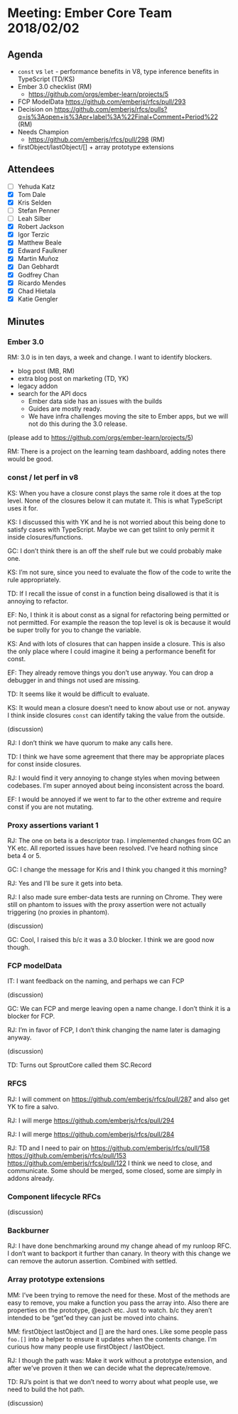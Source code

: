 # Meeting: Ember Core Team 2018/02/02

## Agenda

- `const` vs `let` - performance benefits in V8, type inference benefits in TypeScript (TD/KS)
- Ember 3.0 checklist (RM)
  - https://github.com/orgs/ember-learn/projects/5
- FCP ModelData https://github.com/emberjs/rfcs/pull/293
- Decision on https://github.com/emberjs/rfcs/pulls?q=is%3Aopen+is%3Apr+label%3A%22Final+Comment+Period%22 (RM)
- Needs Champion
  - https://github.com/emberjs/rfcs/pull/298 (RM)
- firstObject/lastObject/[] + array prototype extensions

## Attendees

- [ ] Yehuda Katz
- [x] Tom Dale
- [x] Kris Selden
- [ ] Stefan Penner
- [ ] Leah Silber
- [x] Robert Jackson
- [x] Igor Terzic
- [x] Matthew Beale
- [x] Edward Faulkner
- [x] Martin Muñoz
- [x] Dan Gebhardt
- [x] Godfrey Chan
- [x] Ricardo Mendes
- [x] Chad Hietala
- [x] Katie Gengler

## Minutes

### Ember 3.0

RM: 3.0 is in ten days, a week and change. I want to identify blockers.

- blog post (MB, RM)
- extra blog post on marketing (TD, YK)
- legacy addon
- search for the API docs
  - Ember data side has an issues with the builds
  - Guides are mostly ready.
  - We have infra challenges moving the site to Ember apps, but we will not do this during the 3.0 release.

(please add to https://github.com/orgs/ember-learn/projects/5)

RM: There is a project on the learning team dashboard, adding notes there would be good.

### const / let perf in v8

KS: When you have a closure const plays the same role it does at the top level. None of the closures below it can mutate it. This is what TypeScript uses it for.

KS: I discussed this with YK and he is not worried about this being done to satisfy cases with TypeScript. Maybe we can get tslint to only permit it inside closures/functions.

GC: I don’t think there is an off the shelf rule but we could probably make one.

KS: I’m not sure, since you need to evaluate the flow of the code to write the rule appropriately.

TD: If I recall the issue of const in a function being disallowed is that it is annoying to refactor.

EF: No, I think it is about const as a signal for refactoring being permitted or not permitted. For example the reason the top level is ok is because it would be super trolly for you to change the variable.

KS: And with lots of closures that can happen inside a closure. This is also the only place where I could imagine it being a performance benefit for const.

EF: They already remove things you don’t use anyway. You can drop a debugger in and things not used are missing.

TD: It seems like it would be difficult to evaluate.

KS: It would mean a closure doesn’t need to know about use or not. anyway I think inside closures `const`  can identify taking the value from the outside.

(discussion)

RJ: I don’t think we have quorum to make any calls here.

TD: I think we have some agreement that there may be appropriate places for const inside closures.

RJ: I would find it very annoying to change styles when moving between codebases. I’m super annoyed about being inconsistent across the board.

EF: I would be annoyed if we went to far to the other extreme and require const if you are not mutating.

### Proxy assertions variant 1

RJ: The one on beta is a descriptor trap. I implemented changes from GC an YK etc. All reported issues have been resolved. I’ve heard nothing since beta 4 or 5.

GC: I change the message for Kris and I think you changed it this morning?

RJ: Yes and I’ll be sure it gets into beta.

RJ: I also made sure ember-data tests are running on Chrome. They were still on phantom to issues with the proxy assertion were not actually triggering (no proxies in phantom).

(discussion)

GC: Cool, I raised this b/c it was a 3.0 blocker. I think we are good now though.

### FCP modelData

IT:  I want feedback on the naming, and perhaps we can FCP

(discussion)

GC: We can FCP and merge leaving open a name change. I don’t think it is a blocker for FCP.

RJ: I’m in favor of FCP, I don’t think changing the name later is damaging anyway.

(discussion)

TD: Turns out SproutCore called them SC.Record

### RFCS

RJ: I will comment on https://github.com/emberjs/rfcs/pull/287 and also get YK to fire a salvo.

RJ: I will merge https://github.com/emberjs/rfcs/pull/294

RJ: I will merge https://github.com/emberjs/rfcs/pull/284

RJ: TD and I need to pair on https://github.com/emberjs/rfcs/pull/158 https://github.com/emberjs/rfcs/pull/153 https://github.com/emberjs/rfcs/pull/122 I think we need to close, and communicate. Some should be merged, some closed, some are simply in addons already.

### Component lifecycle RFCs

(discussion)

### Backburner

RJ: I have done benchmarking around my change ahead of my runloop RFC. I don’t want to backport it further than canary. In theory with this change we can remove the autorun assertion. Combined with settled.

### Array prototype extensions

MM: I’ve been trying to remove the need for these. Most of the methods are easy to remove, you make a function you pass the array into. Also there are properties on the prototype, @each etc. Just to watch. b/c they aren’t intended to be “get”ed they can just be moved into chains.

MM: firstObject lastObject and [] are the hard ones. Like some people pass `foo.[]` into a helper to ensure it updates when the contents change. I’m curious how many people use firstObject / lastObject.

RJ: I though the path was: Make it work without a prototype extension, and after we’ve proven it then we can decide what the deprecate/remove.

TD: RJ’s point is that we don’t need to worry about what people use, we need to build the hot path.

(discussion)
















